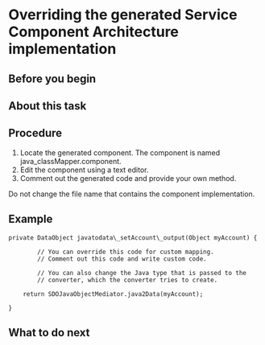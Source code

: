 <!-- image -->

# Overriding the generated Service Component Architecture implementation

## Before you begin

## About this task

## Procedure

1. Locate the generated component.
The component is named
java\_classMapper.component.
2. Edit the component using a text editor.
3. Comment out the generated code and provide your own method.

Do not change the file name that contains the component implementation.

## Example

```
private DataObject javatodata\_setAccount\_output(Object myAccount) {

		// You can override this code for custom mapping.
		// Comment out this code and write custom code.

		// You can also change the Java type that is passed to the 
		// converter, which the converter tries to create. 

	return SDOJavaObjectMediator.java2Data(myAccount);

}
```

## What to do next

<!-- image -->